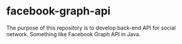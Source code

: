 # facebook-graph-api
The purpose of this repository is to develop back-end API for social network. Something like Facebook Graph API in Java.
